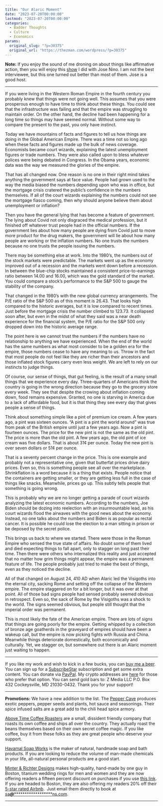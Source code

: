 ```yaml
---
title: "Our Alaric Moment"
date: "2023-07-20T00:00:00"
lastmod: "2023-07-20T00:00:00"
categories:
  - Badder Thoughts
  - Culture
  - Economics
params:
  original_slug: "?p=30375"
  original_url: "https://thezman.com/wordpress/?p=30375"
---
```


**Note:** If you enjoy the sound of me droning on about things like
affirmative action, then you will enjoy this <a
href="https://josbcf.substack.com/p/el-nino-speaks-87-is-a-right-wing#details"
rel="noopener" target="_blank">show</a> I did with Jose Nino. I am not
the best interviewee, but this one turned out better than most of them.
Jose is a good host.

------------------------------------------------------------------------

If you were living in the Western Roman Empire in the fourth century you
probably knew that things were not going well. This assumes that you
were prosperous enough to have time to think about these things. You
could see that the infrastructure was failing and that the empire was
struggling to maintain order. On the other hand, the decline had been
happening for a long time so things may have seemed normal. Without some
way to compare the present to the past, you only have instinct.

Today we have mountains of facts and figures to tell us how things are
doing in the Global American Empire. There was a time not so long ago
when these facts and figures made up the bulk of news coverage.
Economists became court wizards, explaining the latest unemployment
figures or trade numbers. They were also called upon to bless whatever
polices were being debated in Congress. In the Obama years, economic
data was the way we measured the glories of the empire.

That has all changed now. One reason is no one in their right mind takes
anything the government says at face value. People had grown used to the
way the media biased the numbers depending upon who was in office, but
the mortgage crisis cratered the public’s confidence in the numbers
themselves. If all of the court wizards explaining the numbers could not
see the mortgage fiasco coming, then why should anyone believe them
about unemployment or inflation?

Then you have the general lying that has become a feature of government.
The lying about Covid not only disgraced the medical profession, but it
finished off whatever trust people had in the official numbers. If the
government lies about how many people are dying from Covid just to move
more product for the drug makers, the government will lie about how many
people are working or the inflation numbers. No one trusts the numbers
because no one trusts the people issuing the numbers.

There may be something else at work. Into the 1980’s, the numbers out of
the stock markets were predictable. The markets went up as the economy
improved out of a recession and the markets went down before a
recession. In between the blue-chip stocks maintained a consistent
price-to-earnings ratio between 14.00 and 16.00, which was the gold
standard of the market. You could compare a stock’s performance to the
S&P 500 to gauge the stability of the company.

That changed in the 1980’s with the new global currency arrangements.
The P/E ratio of the S&P 500 as of this moment is 26.43. That looks high
compared to the historic averages, but it is low compared to recent
times. Just before the mortgage crisis the number climbed to 123.73. It
collapsed soon after, but even in the midst of what they said was a near
death experience for the financial system, the P/E ratio for the S&P 500
only dropped down into the historic average range.

The point here is we cannot trust the numbers if the numbers have no
relationship to anything we have experienced. When the end of the world
has the same numbers as what most consider to be a golden era for the
empire, those numbers cease to have any meaning to us. Throw in the fact
that most people do not feel like they are richer than their ancestors
and those inflated stock figures carry even less weight. We are left to
rely on our instincts to judge things.

Of course, our sense of things, that gut feeling, is the result of a
many small things that we experience every day. Three-quarters of
Americans think the country is going in the wrong direction because they
go to the grocery store every week. They see that despite the crowing
about inflation coming down, food remains expensive. Granted, no one is
starving in America due to a lack of affordable food, but it is that
thing they see every day that gives people a sense of things.

Think about something simple like a pint of premium ice cream. A few
years ago, a pint was sixteen ounces. “A pint is a pint the world
around” was true from peak of the British empire until just a few years
ago. Now a pint is fourteen ounces. The price for the new pint is not
the same as the old pint. The price is more than the old pint. A few
years ago, the old pint of ice cream was five dollars. That is about 31¢
per ounce. Today the new pint is over seven dollars or 51¢ per ounce.

That is a seventy percent change in the price. This is one example and
probably not a representative one, given that butterfat prices drive
dairy prices. Even so, this is something people see all over the
marketplace. Shrinkflation is a word because it is a thing that exists.
People notice that the containers are getting smaller, or they are
getting less full in the case of things like snacks. Meanwhile, prices
go up. This subtly tells people that something is going wrong.

This is probably why we are no longer getting a parade of court wizards
analyzing the latest economic numbers. According to the numbers, Joe
Biden should be dozing into reelection with an insurmountable lead, as
his court wizards flood the airwaves with the good news about the
economy. Instead, no one talks about the numbers and Biden is as popular
as rectal cancer. It is possible he could lose the election to a man
sitting in prison or be deposed by the secret police.

This brings us back to where we started. There were those in the Roman
Empire who sensed the true state of affairs. No doubt some of them lived
and died expecting things to fall apart, only to stagger on long past
their time. Then there were others who internalized this reality and
just accepted that no matter how grim things might appear, the empire
was a permanent feature of life. The people probably just tried to make
the best of things, even as they noticed the decline.

All of that changed on August 24, 410 AD when Alaric led the Visigoths
into the eternal city, sacking Rome and setting off the collapse of the
Western empire. The empire staggered on for a bit longer, but it was
over at that point. All of those bad signs people had sensed probably
seemed obvious in retrospect. Even so, the sack of Rome by the Visigoths
was a shock to the world. The signs seemed obvious, but people still
thought that the imperial order was permanent.

This is most likely the fate of the American empire. There are lots of
signs that things are going poorly for the empire. Getting whipped by a
collection of bronze age goatherds in the graveyard of empires should
have been a wakeup call, but the empire is now picking fights with
Russia and China. Meanwhile things deteriorate domestically, both
economically and culturally. Yet, we stagger on, but somewhere out there
is an Alaric moment just waiting to happen.

------------------------------------------------------------------------

If you like my work and wish to kick in a few bucks, you can
<a href="https://www.buymeacoffee.com/mujolulu" rel="noopener"
target="_blank">buy me a beer</a>. You can sign up for a
<a href="https://www.subscribestar.com/the-z-blog" rel="noopener"
target="_blank">SubscribeStar</a> subscription and get some extra
content. You can donate via <a
href="https://www.paypal.com/donate/?cmd=_s-xclick&amp;hosted_button_id=UDAS2Q8JYA6CN&amp;source=url"
rel="noopener" target="_blank">PayPal</a>. My crypto addresses are
<a href="https://thezman.com/wordpress/?page_id=22713" rel="noopener"
target="_blank">here</a> for those who prefer that option. You can send
gold bars to: Z Media LLC P.O. Box 432 Cockeysville, MD 21030-0432.
Thank you for your support!

------------------------------------------------------------------------

**Promotions:** We have a new addition to the list. The
<a href="https://peppercave.com/shop/ols/products" rel="noopener"
target="_blank">Pepper Cave</a> produces exotic peppers, pepper seeds
and plants, hot sauce and seasonings. Their spice infused salts are a
great add to the chili head spice armory.

<a href="https://abovetimecoffee.com/" rel="noopener"
target="_blank">Above Time Coffee Roasters</a> are a small, dissident
friendly company that roasts its own coffee and ships all over the
country. They actually roast the beans themselves based on their own
secret coffee magic. If you like coffee, buy it from these folks as they
are great people who deserve your support.

<a href="https://havamalsoapworks.com/" rel="noopener"
target="_blank">Havamal Soap Works</a> is the maker of natural, handmade
soap and bath products. If you are looking to reduce the volume of
man-made chemicals in your life, all-natural personal products are a
good start.

<a href="https://www.minterandrichterdesigns.com/"
rel="noreferrer nofollow noopener" target="_blank">Minter &amp; Richter
Designs</a> makes high-quality, hand-made by one guy in Boston, titanium
wedding rings for men and women and they are now offering readers a
fifteen percent discount on purchases if you use
<a href="https://www.minterandrichterdesigns.com/discount/ZMAN"
rel="noreferrer nofollow noopener" target="_blank">this link</a>.
<span class="highlight"><span class="colour"><span class="font"><span class="size">If
you are headed to Boston, they are also offering my readers 20% off
their <a
href="https://www.airbnb.com/users/7988017/listings?user_id=7988017&amp;s=3"
rel="noopener noreferrer" target="_blank">5-star rated Airbnb</a>.  Just
email them directly to book at
<a href="mailto:sa***@*********************ns.com"
data-original-string="XPguWkLGGGtr83wlRalKMA==cb7aRTCDI2TgjZ7G6j4ytJmMkCJbK1uEw7FUK4hoHD91CbRosvs195vepNqB5wo8Io3"><span
class="apbct-email-encoder"
data-original-string="MpeFFRchBEb/GgszOgMNfQ==cb789s8svU1PpFmuDZagURkJR/vlI3PGqPBl1B46CpZ8FoylVt1CuZHHKr3iJpIFLbN"
title="This contact has been encoded by Anti-Spam by CleanTalk. Click to decode. To finish the decoding make sure that JavaScript is enabled in your browser.">sa<span
class="apbct-blur">***</span>@<span
class="apbct-blur">*********************</span>ns.com</span></a>.</span></span></span></span>

------------------------------------------------------------------------
